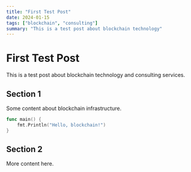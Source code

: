 ```yaml
---
title: "First Test Post"
date: 2024-01-15
tags: ["blockchain", "consulting"]
summary: "This is a test post about blockchain technology"
---
```


# First Test Post

This is a test post about blockchain technology and consulting services.

## Section 1

Some content about blockchain infrastructure.

```go
func main() {
    fmt.Println("Hello, blockchain!")
}
```

## Section 2

More content here.